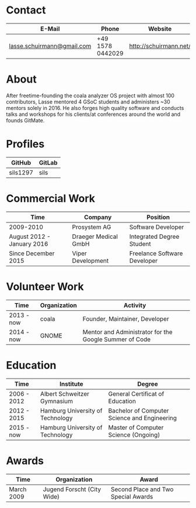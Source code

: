 # Contact

|E-Mail|Phone|Website|
|-|-|-|
|lasse.schuirmann@gmail.com|+49 1578 0442029|http://schuirmann.net/|

  
# About


After freetime-founding the coala analyzer OS project with almost 100
contributors, Lasse mentored 4 GSoC students and administers ~30 mentors
solely in 2016. He also forges high quality software and conducts talks
and workshops for his clients/at conferences around the world and founds
GitMate.

# Profiles

|GitHub|GitLab|
|-|-|
|sils1297|sils|

# Commercial Work

|Time|Company|Position|
|-|-|-|
|2009-2010|Prosystem AG|Software Developer|
|August 2012 - January 2016|Draeger Medical GmbH|Integrated Degree Student|
|Since December 2015|Viper Development|Freelance Software Developer|

# Volunteer Work

|Time|Organization|Activity|
|-|-|-|
|2013 - now|coala|Founder, Maintainer, Developer|
|2014 - now|GNOME|Mentor and Administrator for the Google Summer of Code|

# Education

|Time|Institute|Degree|
|-|-|-|
|2006 - 2012|Albert Schweitzer Gymnasium|General Certificat of Education|
|2012 - 2015|Hamburg University of Technology|Bachelor of Computer Science and Engineering|
|2015 - now|Hamburg University of Technology|Master of Computer Science (Ongoing)|

# Awards

|Time|Organization|Award|
|-|-|-|
|March 2009|Jugend Forscht (City Wide)|Second Place and Two Special Awards|
